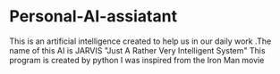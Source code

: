 # Personal-AI-assiatant
This is an artificial intelligence created to help us in our daily work .The name of this AI is JARVIS "Just A Rather Very Intelligent System" This program is  created by python I was inspired from the Iron Man movie 
